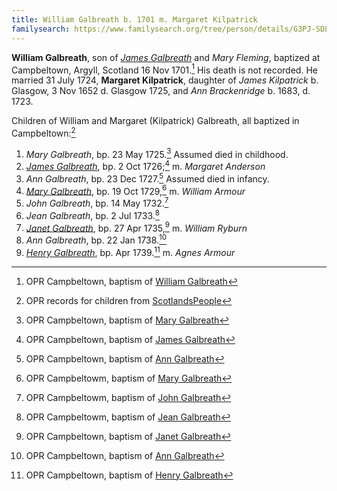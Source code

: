 ```yaml
---
title: William Galbreath b. 1701 m. Margaret Kilpatrick
familysearch: https://www.familysearch.org/tree/person/details/G3PJ-SDL
---
```

**William Galbreath**, son of [*James Galbreath*](galbreath-james-1672.md) and *Mary Fleming*, baptized at Campbeltown, Argyll, Scotland 16 Nov 1701.[^birth] His death is not recorded. He married 31 July 1724, **Margaret Kilpatrick**, daughter of *James Kilpatrick* b.  Glasgow, 3 Nov 1652 d. Glasgow 1725, and   *Ann Brackenridge* b. 1683, d. 1723.

Children of William and Margaret (Kilpatrick) Galbreath, all baptized in Campbeltown:[^children]

1. *Mary Galbreath*, bp. 23 May 1725.[^mary1-birth] Assumed died in childhood.
2. [*James Galbreath*](galbreath-james-1726.md), bp. 2 Oct 1726;[^james-birth] m. *Margaret Anderson*
3. *Ann Galbreath*, bp. 23 Dec 1727.[^ann1-birth] Assumed died in infancy.
4. [*Mary Galbreath*](galbreath-mary-1729.md), bp. 19 Oct 1729,[^mary2-birth] m. *William Armour*
5. *John Galbreath*, bp. 14 May 1732.[^john-birth]
6. *Jean Galbreath*, bp. 2 Jul 1733.[^jean-birth]
7. [*Janet Galbreath*](galbreath-janet-1735.md), bp. 27 Apr 1735,[^janet-birth] m. *William Ryburn*
8. *Ann Galbreath*, bp. 22 Jan 1738.[^ann2-birth]
9. [*Henry Galbreath*](galbreath-henry-1739.md), bp. Apr 1739.[^henry-birth] m. *Agnes Armour*

[^birth]: OPR Campbeltown, baptism of [William Galbreath](/sources/opr-campbeltown-births.md#1780-01-16-william-galbreath)

[^children]: OPR records for children from [ScotlandsPeople](https://www.scotlandspeople.gov.uk/record-results?search_type=people&event=%28B%20OR%20C%20OR%20S%29&record_type%5B0%5D=opr_births&church_type=Old%20Parish%20Registers&dl_cat=church&dl_rec=church-births-baptisms&surname=galbraith&surname_so=syn&forename_so=syn&from_year=1724&to_year=1750&parent_names=galbreath&parent_names_so=fuzzy&parent_name_two=kilpatrick&parent_name_two_so=fuzzy&county=ARGYLL&record=Church%20of%20Scotland%20%28old%20parish%20registers%29%20Roman%20Catholic%20Church%20Other%20churches&rd_real_name%5B0%5D=CAMPBELTOWN%20%28LANDWARD%29%20OR%20CAMPBELTOWN%20%28BURGH%29%20OR%20CAMPBELTOWN&rd_display_name%5B0%5D=CAMPBELTOWN%20%28LANDWARD%29%7CCAMPBELTOWN%20%28BURGH%29%7CCAMPBELTOWN_CAMPBELTOWN&rd_label%5B0%5D=CAMPBELTOWN&rd_name%5B0%5D=CAMPBELTOWN%20%2ALANDWARD%2A%20OR%20CAMPBELTOWN%20%2ABURGH%2A%20OR%20CAMPBELTOWN&sort=asc&order=Date&field=year)

[^marriage]: Two OPR records for the marriage of   "William Calbreath" and Margaret Kilpatrick from [ScotlandsPeople](https://www.scotlandspeople.gov.uk/record-results?search_type=people&event=M&record_type%5B0%5D=opr_marriages&church_type=Old%20Parish%20Registers&dl_cat=church&dl_rec=church-banns-marriages&surname=calbreath&surname_so=exact&forename=william&forename_so=exact&sex=M&spouse_name=kilpatrick&spouse_name_so=exact&from_year=1724&to_year=1724&record=Church%20of%20Scotland%20%28old%20parish%20registers%29%20Roman%20Catholic%20Church%20Other%20churches)

[^mary1-birth]: OPR Campbeltown, baptism of [Mary Galbreath](/sources/opr-campbeltown-births.md#1725-05-23-mary-galbreath)

[^james-birth]: OPR Campbeltown, baptism of [James Galbreath](/sources/opr-campbeltown-births.md#1726-10-02-james-galbreath)

[^ann1-birth]: OPR Campbeltown, baptism of [Ann Galbreath](/sources/opr-campbeltown-births.md#1727-12-23-ann-galbreath)

[^mary2-birth]: OPR Campbeltowm, baptism of [Mary Galbreath](/sources/opr-campbeltown-births.md#1729-10-19-mary-galbreath)

[^john-birth]: OPR Campbeltowm, baptism of [John Galbreath](/sources/opr-campbeltown-births.md#1732-05-14-john-galbreath)

[^jean-birth]: OPR Campbeltowm, baptism of [Jean Galbreath](/sources/opr-campbeltown-births.md#1733-07-02-jean-galbreath)

[^janet-birth]: OPR Campbeltown, baptism of [Janet Galbreath](/sources/opr-campbeltown-births.md#1735-04-27-janet-galbreath)

[^ann2-birth]: OPR Campbeltown, baptism of [Ann Galbreath](/sources/opr-campbeltown-births.md#1738-01-22-ann-galbreath)

[^henry-birth]: OPR Campbeltown, baptism of [Henry Galbreath](/sources/opr-campbeltown-births.md#1739-04-00-henry-galbreath)
